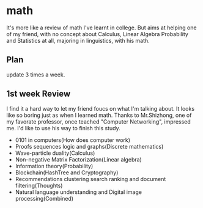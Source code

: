 # math
It's more like a review of math I've learnt in college. But aims at helping one of my friend, with no concept about Calculus, Linear Algebra Probability and Statistics at all, majoring in linguistics, with his math.

## Plan
update 3 times a week.

## 1st week Review
I find it a hard way to let my friend foucs on what I'm talking about. It looks like so boring just as when I learned math. Thanks to Mr.Shizhong, one of my favorate professor, once teached "Computer Networking", impressed me. I'd like to use his way to finish this study.
- 0101 in computers(How does computer work)
- Proofs sequences logic and graphs(Discrete mathematics)
- Wave-particle duality(Calculus)
- Non-negative Matrix Factorization(Linear algebra)
- Information theory(Probability)
- Blockchain(HashTree and Cryptography)
- Recommendations clustering search ranking and document filtering(Thoughts)
- Natural language understanding and Digital image processing(Combined)
